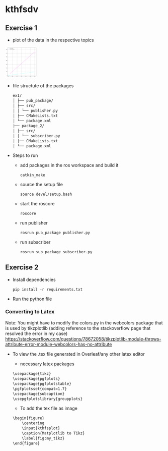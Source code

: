 # kthfsdv

## Exercise 1

- plot of the data in the respective topics

<img src="image.png" alt="plot" width="100"/>

- file structute of the packages
  ```
  ex1/
  │ ├── pub_package/
  │ ├── src/
  │ │ └── publisher.py
  │ ├── CMakeLists.txt
  │ └── package.xml
  ├── package_2/
  │ ├── src/
  │ │ └── subscriber.py
  │ ├── CMakeLists.txt
  │ └── package.xml
  ```

- Steps to run
  - add packages in the ros workspace and build it
    ```
    catkin_make
    ```
  - source the setup file
    ```
    source devel/setup.bash
    ```
  - start the roscore
    ```
    roscore
    ```
  - run publisher
    ```
    rosrun pub_package publisher.py
    ```
  - run subscriber
    ```
    rosrun sub_package subscriber.py
    ```


## Exercise 2

- Install dependencies
  ```
  pip install -r requirements.txt
  ```
- Run the python file


### Converting to Latex

Note: You might have to modify the colors.py in the webcolors package that is used by tikzplotlib (adding reference to the stackoverflow page that resolved the error in my case)
https://stackoverflow.com/questions/78672058/tikzplotlib-module-throws-attribute-error-module-webcolors-has-no-attribute

- To view the .tex file generated in Overleaf/any other latex editor

  - necessary latex packages
  ```
  \usepackage{tikz}
  \usepackage{pgfplots}
  \usepackage{pgfplotstable}
  \pgfplotsset{compat=1.7}
  \usepackage{subcaption}
  \usepgfplotslibrary{groupplots}
  ```
  - To add the tex file as image
  ```
  \begin{figure}
      \centering
      \input{kthfsplot}
      \caption{Matplotlib to Tikz}
      \label{fig:my_tikz}
  \end{figure}
  ```
